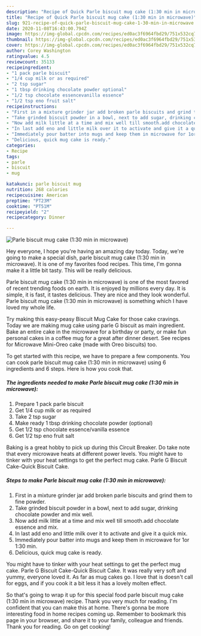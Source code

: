 ```yaml
---
description: "Recipe of Quick Parle biscuit mug cake (1:30 min in microwave)"
title: "Recipe of Quick Parle biscuit mug cake (1:30 min in microwave)"
slug: 921-recipe-of-quick-parle-biscuit-mug-cake-1-30-min-in-microwave
date: 2020-11-08T16:43:00.794Z
image: https://img-global.cpcdn.com/recipes/ed0ac3f6964fbd29/751x532cq70/parle-biscuit-mug-cake-130-min-in-microwave-recipe-main-photo.jpg
thumbnail: https://img-global.cpcdn.com/recipes/ed0ac3f6964fbd29/751x532cq70/parle-biscuit-mug-cake-130-min-in-microwave-recipe-main-photo.jpg
cover: https://img-global.cpcdn.com/recipes/ed0ac3f6964fbd29/751x532cq70/parle-biscuit-mug-cake-130-min-in-microwave-recipe-main-photo.jpg
author: Corey Washington
ratingvalue: 4.5
reviewcount: 35133
recipeingredient:
- "1 pack parle biscuit"
- "1/4 cup milk or as required"
- "2 tsp sugar"
- "1 tbsp drinking chocolate powder optional"
- "1/2 tsp chocolate essencevanilla essence"
- "1/2 tsp eno fruit salt"
recipeinstructions:
- "First in a mixture grinder jar add broken parle biscuits and grind them to fine powder."
- "Take grinded biscuit powder in a bowl, next to add sugar, drinking chocolate powder and mix well."
- "Now add milk little at a time and mix well till smooth.add chocolate essence and mix."
- "In last add eno and little milk over it to activate and give it a quick mix."
- "Immediately pour batter into mugs and keep them in microwave for 1or 1:30 min."
- "Delicious, quick mug cake is ready."
categories:
- Recipe
tags:
- parle
- biscuit
- mug

katakunci: parle biscuit mug 
nutrition: 268 calories
recipecuisine: American
preptime: "PT23M"
cooktime: "PT51M"
recipeyield: "2"
recipecategory: Dinner

---
```



![Parle biscuit mug cake (1:30 min in microwave)](https://img-global.cpcdn.com/recipes/ed0ac3f6964fbd29/751x532cq70/parle-biscuit-mug-cake-130-min-in-microwave-recipe-main-photo.jpg)

Hey everyone, I hope you're having an amazing day today. Today, we're going to make a special dish, parle biscuit mug cake (1:30 min in microwave). It is one of my favorites food recipes. This time, I'm gonna make it a little bit tasty. This will be really delicious.

Parle biscuit mug cake (1:30 min in microwave) is one of the most favored of recent trending foods on earth. It is enjoyed by millions every day. It is simple, it is fast, it tastes delicious. They are nice and they look wonderful. Parle biscuit mug cake (1:30 min in microwave) is something which I have loved my whole life.

Try making this easy-peasy Biscuit Mug Cake for those cake cravings. Today we are making mug cake using parle G biscuit as main ingredient. Bake an entire cake in the microwave for a birthday or party, or make fun personal cakes in a coffee mug for a great after dinner desert. See recipes for Microwave Mini-Oreo cake (made with Oreo biscuits) too.


To get started with this recipe, we have to prepare a few components. You can cook parle biscuit mug cake (1:30 min in microwave) using 6 ingredients and 6 steps. Here is how you cook that.

<!--inarticleads1-->

##### The ingredients needed to make Parle biscuit mug cake (1:30 min in microwave):

1. Prepare 1 pack parle biscuit
1. Get 1/4 cup milk or as required
1. Take 2 tsp sugar
1. Make ready 1 tbsp drinking chocolate powder (optional)
1. Get 1/2 tsp chocolate essence/vanilla essence
1. Get 1/2 tsp eno fruit salt


Baking is a great hobby to pick up during this Circuit Breaker. Do take note that every microwave heats at different power levels. You might have to tinker with your heat settings to get the perfect mug cake. Parle G Biscuit Cake-Quick Biscuit Cake. 

<!--inarticleads2-->

##### Steps to make Parle biscuit mug cake (1:30 min in microwave):

1. First in a mixture grinder jar add broken parle biscuits and grind them to fine powder.
1. Take grinded biscuit powder in a bowl, next to add sugar, drinking chocolate powder and mix well.
1. Now add milk little at a time and mix well till smooth.add chocolate essence and mix.
1. In last add eno and little milk over it to activate and give it a quick mix.
1. Immediately pour batter into mugs and keep them in microwave for 1or 1:30 min.
1. Delicious, quick mug cake is ready.


You might have to tinker with your heat settings to get the perfect mug cake. Parle G Biscuit Cake-Quick Biscuit Cake. It was really very soft and yummy, everyone loved it. As far as mug cakes go. I love that is doesn&#39;t call for eggs, and if you cook it a bit less it has a lovely molten effect. 

So that's going to wrap it up for this special food parle biscuit mug cake (1:30 min in microwave) recipe. Thank you very much for reading. I'm confident that you can make this at home. There's gonna be more interesting food in home recipes coming up. Remember to bookmark this page in your browser, and share it to your family, colleague and friends. Thank you for reading. Go on get cooking!
